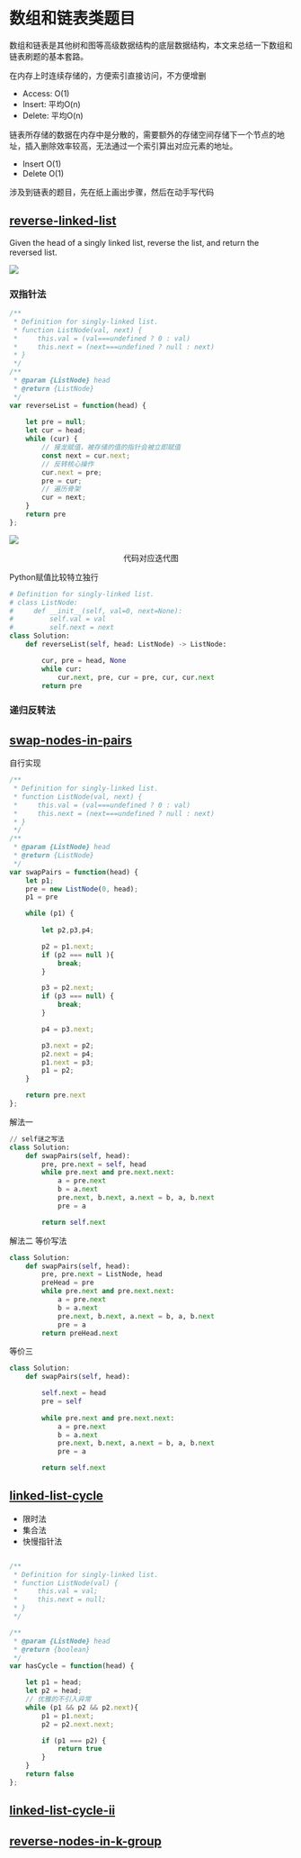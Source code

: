 # 数组和链表类题目

数组和链表是其他树和图等高级数据结构的底层数据结构，本文来总结一下数组和链表刷题的基本套路。

在内存上时连续存储的，方便索引直接访问，不方便增删

- Access: O(1)
- Insert: 平均O(n)
- Delete: 平均O(n)

链表所存储的数据在内存中是分散的，需要额外的存储空间存储下一个节点的地址，插入删除效率较高，无法通过一个索引算出对应元素的地址。

- Insert O(1)
- Delete O(1)


涉及到链表的题目，先在纸上画出步骤，然后在动手写代码

## [reverse-linked-list](https://leetcode-cn.com/problems/reverse-linked-list/)

Given the head of a singly linked list, reverse the list, and return the reversed list.

![](https://moonstarimg.oss-cn-hangzhou.aliyuncs.com/picgo_img/20210703094523.png)

### 双指针法


```js
/**
 * Definition for singly-linked list.
 * function ListNode(val, next) {
 *     this.val = (val===undefined ? 0 : val)
 *     this.next = (next===undefined ? null : next)
 * }
 */
/**
 * @param {ListNode} head
 * @return {ListNode}
 */
var reverseList = function(head) {
    
    let pre = null;
    let cur = head;
    while (cur) {
        // 接龙赋值，被存储的值的指针会被立即赋值
        const next = cur.next;
        // 反转核心操作
        cur.next = pre; 
        pre = cur;
        // 遍历骨架
        cur = next;
    }
    return pre
};

```

![](https://moonstarimg.oss-cn-hangzhou.aliyuncs.com/picgo_img/%E5%8F%8D%E8%BD%AC%E9%93%BE%E8%A1%A8%E6%B5%81%E7%A8%8B%E5%9B%BE.png)
<p align="center">代码对应迭代图</p>


Python赋值比较特立独行

```py
# Definition for singly-linked list.
# class ListNode:
#     def __init__(self, val=0, next=None):
#         self.val = val
#         self.next = next
class Solution:
    def reverseList(self, head: ListNode) -> ListNode:

        cur, pre = head, None
        while cur:
            cur.next, pre, cur = pre, cur, cur.next
        return pre

```

### 递归反转法




## [swap-nodes-in-pairs](https://leetcode-cn.com/problems/swap-nodes-in-pairs/)


自行实现

```js
/**
 * Definition for singly-linked list.
 * function ListNode(val, next) {
 *     this.val = (val===undefined ? 0 : val)
 *     this.next = (next===undefined ? null : next)
 * }
 */
/**
 * @param {ListNode} head
 * @return {ListNode}
 */
var swapPairs = function(head) {
    let p1;
    pre = new ListNode(0, head);
    p1 = pre

    while (p1) {
        
        let p2,p3,p4;

        p2 = p1.next;
        if (p2 === null ){
            break;
        }

        p3 = p2.next;
        if (p3 === null) {
            break;
        }

        p4 = p3.next;

        p3.next = p2;
        p2.next = p4;
        p1.next = p3;
        p1 = p2;
    }

    return pre.next
};
```

解法一

```python
// self谜之写法
class Solution:
    def swapPairs(self, head):
        pre, pre.next = self, head
        while pre.next and pre.next.next:
            a = pre.next
            b = a.next
            pre.next, b.next, a.next = b, a, b.next
            pre = a

        return self.next
```

解法二 等价写法

```python
class Solution:
    def swapPairs(self, head):
        pre, pre.next = ListNode, head
        preHead = pre
        while pre.next and pre.next.next:
            a = pre.next
            b = a.next
            pre.next, b.next, a.next = b, a, b.next
            pre = a            
        return preHead.next
```

等价三

```python
class Solution:
    def swapPairs(self, head):

        self.next = head
        pre = self
 
        while pre.next and pre.next.next:
            a = pre.next
            b = a.next
            pre.next, b.next, a.next = b, a, b.next
            pre = a

        return self.next
```

## [linked-list-cycle](https://leetcode-cn.com/problems/linked-list-cycle/)

- 限时法
- 集合法
- 快慢指针法


```js

/**
 * Definition for singly-linked list.
 * function ListNode(val) {
 *     this.val = val;
 *     this.next = null;
 * }
 */

/**
 * @param {ListNode} head
 * @return {boolean}
 */
var hasCycle = function(head) {

    let p1 = head;
    let p2 = head;
    // 优雅的不引入异常
    while (p1 && p2 && p2.next){
        p1 = p1.next;
        p2 = p2.next.next;

        if (p1 === p2) {
            return true
        }
    }
    return false
};

```

## [linked-list-cycle-ii](https://leetcode-cn.com/problems/linked-list-cycle-ii/)


## [reverse-nodes-in-k-group](https://leetcode-cn.com/problems/reverse-nodes-in-k-group/)
